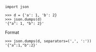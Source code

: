 ```
import json
```

```
>>> d = {'a': 1, 'b': 2}
>>> json.dumps(d)
'{"a": 1, "b": 2}'
```

Format
```
>>> json.dumps(d, separators=(',', ':'))
'{"a":1,"b":2}'
```
